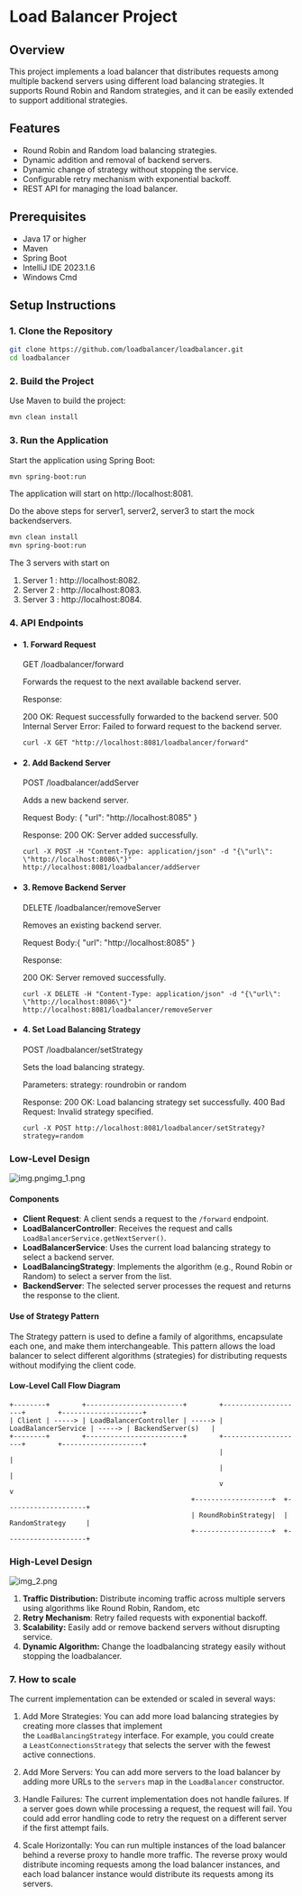 # Load Balancer Project

## Overview

This project implements a load balancer that distributes requests among multiple backend servers using different load balancing strategies. It supports Round Robin and Random strategies, and it can be easily extended to support additional strategies.

## Features

- Round Robin and Random load balancing strategies.
- Dynamic addition and removal of backend servers.
- Dynamic change of strategy without stopping the service.
- Configurable retry mechanism with exponential backoff.
- REST API for managing the load balancer.

## Prerequisites

- Java 17 or higher
- Maven
- Spring Boot
- IntelliJ IDE 2023.1.6
- Windows Cmd 

## Setup Instructions

### 1. Clone the Repository

```sh
git clone https://github.com/loadbalancer/loadbalancer.git
cd loadbalancer
```

### 2. Build the Project
Use Maven to build the project:
```sh
mvn clean install
```
### 3. Run the Application
Start the application using Spring Boot:
```sh
mvn spring-boot:run
```
The application will start on http://localhost:8081.

Do the above steps for server1, server2, server3 to start the mock backendservers. 
```sh
mvn clean install
mvn spring-boot:run
```
The 3 servers with start on 
1. Server 1 : http://localhost:8082.
2. Server 2 : http://localhost:8083.
3. Server 3 : http://localhost:8084.



### 4. API Endpoints


- #### 1. Forward Request
    GET /loadbalancer/forward
    
    Forwards the request to the next available backend server.
    
    Response:
    
    200 OK: Request successfully forwarded to the backend server.
    500 Internal Server Error: Failed to forward request to the backend server.
    ````
    curl -X GET "http://localhost:8081/loadbalancer/forward"
    ````

- #### 2. Add Backend Server
    POST /loadbalancer/addServer
    
    Adds a new backend server.
    
    Request Body: {
  "url": "http://localhost:8085"
  }
    
    Response:
    200 OK: Server added successfully.
    ````
    curl -X POST -H "Content-Type: application/json" -d "{\"url\": \"http://localhost:8086\"}" http://localhost:8081/loadbalancer/addServer
    ````

- #### 3. Remove Backend Server
    DELETE /loadbalancer/removeServer
    
    Removes an existing backend server.
    
    Request Body:{
  "url": "http://localhost:8085"
  }
    
    Response:
    
    200 OK: Server removed successfully.
  ````
  curl -X DELETE -H "Content-Type: application/json" -d "{\"url\": \"http://localhost:8086\"}" http://localhost:8081/loadbalancer/removeServer
  ````

- #### 4. Set Load Balancing Strategy
    POST /loadbalancer/setStrategy
    
    Sets the load balancing strategy.
    
    Parameters:
    strategy: roundrobin or random

    Response:
    200 OK: Load balancing strategy set successfully.
    400 Bad Request: Invalid strategy specified.
    ````
    curl -X POST http://localhost:8081/loadbalancer/setStrategy?strategy=random
    ````

### Low-Level Design
![img.png![img_1.png](img_1.png)](img.png)

#### Components

- **Client Request**: A client sends a request to the `/forward` endpoint.
- **LoadBalancerController**: Receives the request and calls `LoadBalancerService.getNextServer()`.
- **LoadBalancerService**: Uses the current load balancing strategy to select a backend server.
- **LoadBalancingStrategy**: Implements the algorithm (e.g., Round Robin or Random) to select a server from the list.
- **BackendServer**: The selected server processes the request and returns the response to the client.

#### Use of Strategy Pattern

The Strategy pattern is used to define a family of algorithms, encapsulate each one, and make them interchangeable. This pattern allows the load balancer to select different algorithms (strategies) for distributing requests without modifying the client code.
#### Low-Level Call Flow Diagram
```plaintext
+--------+        +------------------------+        +--------------------+        +--------------------+
| Client | -----> | LoadBalancerController | -----> | LoadBalancerService | -----> | BackendServer(s)   |
+--------+        +------------------------+        +--------------------+        +--------------------+
                                                    |                      |
                                                    |                      |
                                                    v                      v
                                             +-------------------+  +--------------------+
                                             | RoundRobinStrategy|  | RandomStrategy     |
                                             +-------------------+  +--------------------+

```
### High-Level Design
![img_2.png](img_2.png)
1. **Traffic Distribution:** Distribute incoming traffic across multiple servers using algorithms like Round Robin, Random, etc
2. **Retry Mechanism**:  Retry failed requests with exponential backoff. 
3. **Scalability:** Easily add or remove backend servers without disrupting service.
4. **Dynamic Algorithm:** Change the loadbalancing strategy easily without stopping the loadbalancer.


### 7. How to scale
The current implementation can be extended or scaled in several ways:

1.  Add More Strategies: You can add more load balancing strategies by creating more classes that implement the `LoadBalancingStrategy` interface. For example, you could create a `LeastConnectionsStrategy` that selects the server with the fewest active connections.

2.  Add More Servers: You can add more servers to the load balancer by adding more URLs to the `servers` map in the `LoadBalancer` constructor.

3.  Handle Failures: The current implementation does not handle failures. If a server goes down while processing a request, the request will fail. You could add error handling code to retry the request on a different server if the first attempt fails.

4.  Scale Horizontally: You can run multiple instances of the load balancer behind a reverse proxy to handle more traffic. The reverse proxy would distribute incoming requests among the load balancer instances, and each load balancer instance would distribute its requests among its servers.



